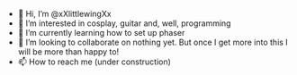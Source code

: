 - 👋 Hi, I’m @xXlittlewingXx
- 👀 I’m interested in cosplay, guitar and, well, programming
- 🌱 I’m currently learning how to set up phaser
- 💞️ I’m looking to collaborate on nothing yet. But once I get more into this I will be more than happy to!
- 📫 How to reach me (under construction)

<!---
xXlittlewingXx/xXlittlewingXx is a ✨ special ✨ repository because its `README.md` (this file) appears on your GitHub profile.
You can click the Preview link to take a look at your changes.
--->
